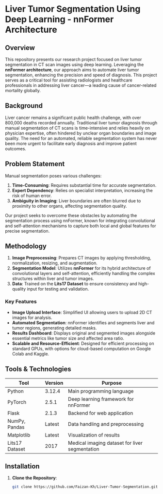 # Liver Tumor Segmentation Using Deep Learning - nnFormer Architecture

## Overview
This repository presents our research project focused on liver tumor segmentation in CT scan images using deep learning. Leveraging the **nnFormer architecture**, our approach aims to automate liver tumor segmentation, enhancing the precision and speed of diagnosis. This project serves as a critical tool for assisting radiologists and healthcare professionals in addressing liver cancer—a leading cause of cancer-related mortality globally.

## Background
Liver cancer remains a significant public health challenge, with over 800,000 deaths recorded annually. Traditional liver tumor diagnosis through manual segmentation of CT scans is time-intensive and relies heavily on physician expertise, often hindered by unclear organ boundaries and image quality. The need for an automated, reliable segmentation system has never been more urgent to facilitate early diagnosis and improve patient outcomes.

## Problem Statement
Manual segmentation poses various challenges:
1. **Time-Consuming**: Requires substantial time for accurate segmentation.
2. **Expert Dependency**: Relies on specialist interpretation, increasing the risk of human error.
3. **Ambiguity in Imaging**: Liver boundaries are often blurred due to proximity to other organs, affecting segmentation quality.
   
Our project seeks to overcome these obstacles by automating the segmentation process using nnFormer, known for integrating convolutional and self-attention mechanisms to capture both local and global features for precise segmentation.

## Methodology
1. **Image Preprocessing**: Prepares CT images by applying thresholding, normalization, resizing, and augmentation.
2. **Segmentation Model**: Utilizes **nnFormer** for its hybrid architecture of convolutional layers and self-attention, efficiently handling the complex structures within liver and tumor images.
3. **Data**: Trained on the **Lits17 Dataset** to ensure consistency and high-quality input for testing and validation.

### Key Features
- **Image Upload Interface**: Simplified UI allowing users to upload 2D CT images for analysis.
- **Automated Segmentation**: nnFormer identifies and segments liver and tumor regions, generating detailed masks.
- **Results Dashboard**: Displays original and segmented images alongside essential metrics like tumor size and affected area ratio.
- **Scalable and Resource-Efficient**: Designed for efficient processing on standard GPUs, with options for cloud-based computation on Google Colab and Kaggle.

## Tools & Technologies
| Tool                | Version   | Purpose                                      |
|---------------------|-----------|----------------------------------------------|
| Python              | 3.12.4    | Main programming language                    |
| PyTorch             | 2.5.1     | Deep learning framework for nnFormer         |
| Flask               | 2.1.3     | Backend for web application                  |
| NumPy, Pandas       | Latest    | Data handling and preprocessing              |
| Matplotlib          | Latest    | Visualization of results                     |
| Lits17 Dataset      | 2017      | Medical imaging dataset for liver segmentation|

## Installation
1. **Clone the Repository**:
   ```bash
   git clone https://github.com/Faizan-Kh/Liver-Tumor-Segmentation.git
